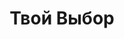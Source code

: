 --- 
title: "Твой Выбор" 
site: "http://www.tvoyviborrealty.ru" 
town: "Симферополь" 
tel: ["+7 (978) 713-09-30"] 
address: "Россия, Республика Крым, г. Симферополь, пр-т Кирова 29/1, Бизнес-центр Профессионал, каб 401Б" 
mail: "" 
--- 